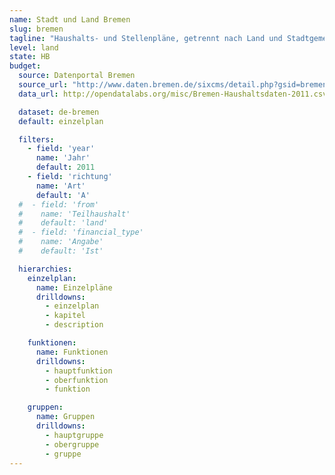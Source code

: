```yaml
---
name: Stadt und Land Bremen
slug: bremen
tagline: "Haushalts- und Stellenpläne, getrennt nach Land und Stadtgemeinde Bremen."
level: land
state: HB
budget:
  source: Datenportal Bremen
  source_url: "http://www.daten.bremen.de/sixcms/detail.php?gsid=bremen236.c.3624.de&asl=bremen02.c.736.de"
  data_url: http://opendatalabs.org/misc/Bremen-Haushaltsdaten-2011.csv

  dataset: de-bremen
  default: einzelplan

  filters:
    - field: 'year'
      name: 'Jahr'
      default: 2011
    - field: 'richtung'
      name: 'Art'
      default: 'A'
  #  - field: 'from'
  #    name: 'Teilhaushalt'
  #    default: 'land'
  #  - field: 'financial_type'
  #    name: 'Angabe'
  #    default: 'Ist'

  hierarchies:
    einzelplan:
      name: Einzelpläne
      drilldowns:
        - einzelplan
        - kapitel
        - description

    funktionen:
      name: Funktionen
      drilldowns:
        - hauptfunktion
        - oberfunktion
        - funktion

    gruppen:
      name: Gruppen
      drilldowns:
        - hauptgruppe
        - obergruppe
        - gruppe
---
```

